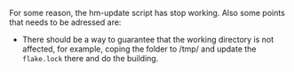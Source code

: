 For some reason, the hm-update script has stop working. Also some points that needs to be adressed are:

 - There should be a way to guarantee that the working directory is not affected, for example, coping the folder to /tmp/ and update the `flake.lock` there and do the building.